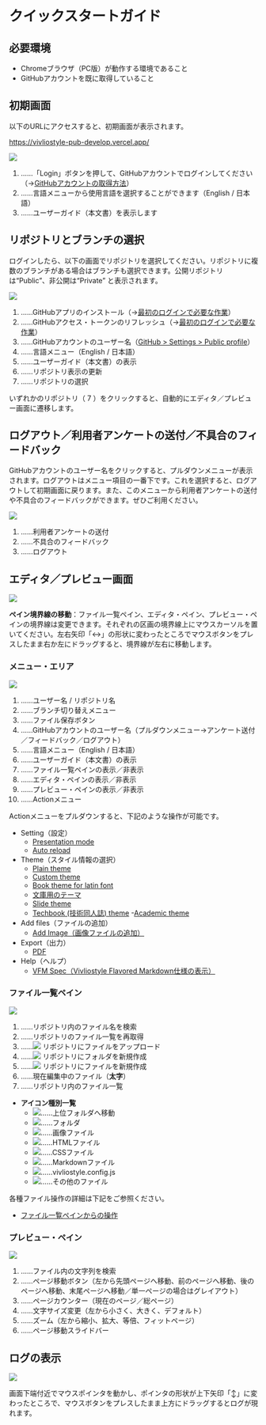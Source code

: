 #  クイックスタートガイド 

## 必要環境 

- Chromeブラウザ（PC版）が動作する環境であること
- GitHubアカウントを既に取得していること

## 初期画面

以下のURLにアクセスすると、初期画面が表示されます。

https://vivliostyle-pub-develop.vercel.app/

![](images/readme-first/fig-1.png)

1. ……「Login」ボタンを押して、GitHubアカウントでログインしてください（→[GitHubアカウントの取得方法](/ja/advance-preparation/get-an-account#github%E3%82%A2%E3%82%AB%E3%82%A6%E3%83%B3%E3%83%88%E3%81%AE%E5%8F%96%E5%BE%97%E6%96%B9%E6%B3%95)）
2. ……言語メニューから使用言語を選択することができます（English / 日本語）
3. ……ユーザーガイド（本文書）を表示します



## リポジトリとブランチの選択

ログインしたら、以下の画面でリポジトリを選択してください。リポジトリに複数のブランチがある場合はブランチも選択できます。公開リポジトリは“Public”、非公開は“Private” と表示されます。

![](images/readme-first/fig-2.png)

1. ……GitHubアプリのインストール（→[最初のログインで必要な作業](/ja/advance-preparation/login.md)）
2. ……GitHubアクセス・トークンのリフレッシュ（→[最初のログインで必要な作業](/ja/advance-preparation/login.md)）
3. ……GitHubアカウントのユーザー名（[GitHub > Settings > Public profile](https://github.com/settings/profile)）
4. ……言語メニュー（English / 日本語）
5. ……ユーザーガイド（本文書）の表示
6. ……リポジトリ表示の更新
7. ……リポジトリの選択

いずれかのリポジトリ（ 7 ）をクリックすると、自動的にエディタ／プレビュー画面に遷移します。

## ログアウト／利用者アンケートの送付／不具合のフィードバック

GitHubアカウントのユーザー名をクリックすると、プルダウンメニューが表示されます。ログアウトはメニュー項目の一番下です。これを選択すると、ログアウトして初期画面に戻ります。また、このメニューから利用者アンケートの送付や不具合のフィードバックができます。ぜひご利用ください。

![](images/readme-first/fig-3.png)

1. ……利用者アンケートの送付
2. ……不具合のフィードバック
3. ……ログアウト

## エディタ／プレビュー画面

![](images/readme-first/fig-4.png)

**ペイン境界線の移動**：ファイル一覧ペイン、エディタ・ペイン、プレビュー・ペインの境界線は変更できます。それぞれの区画の境界線上にマウスカーソルを置いてください。左右矢印「↔」の形状に変わったところでマウスボタンをプレスしたまま右か左にドラッグすると、境界線が左右に移動します。

### メニュー・エリア

![](images/readme-first/fig-5.png)

1. ……ユーザー名 / リポジトリ名
2. ……ブランチ切り替えメニュー
3. ……ファイル保存ボタン
4. ……GitHubアカウントのユーザー名（プルダウンメニュー→アンケート送付／フィードバック／ログアウト）
5. ……言語メニュー（English / 日本語）
6. ……ユーザーガイド（本文書）の表示
7. ……ファイル一覧ペインの表示／非表示
8. ……エディタ・ペインの表示／非表示
9. ……プレビュー・ペインの表示／非表示
10. ……Actionメニュー

Actionメニューをプルダウンすると、下記のような操作が可能です。

- Setting（設定）
    - [Presentation mode](/ja/functions-of-the-actions-menu/setting.md#presentation-modeプレゼンテーション・モード)
    - [Auto reload](/ja/functions-of-the-actions-menu/setting.md#auto-reload自動再読み込み)
- Theme（スタイル情報の選択）
    - [Plain theme](/ja/functions-of-the-actions-menu/theme.md#plain-theme)
    - [Custom theme](/ja/functions-of-the-actions-menu/theme.md#custom-theme)
    - [Book theme for latin font](/ja/functions-of-the-actions-menu/theme.md#book-theme-for-latin-font)
    - [文庫用のテーマ](/ja/functions-of-the-actions-menu/theme.md#文庫用のテーマ)
    - [Slide theme](/ja/functions-of-the-actions-menu/theme.md#slide-theme)
    - [ Techbook (技術同人誌) theme](/ja/functions-of-the-actions-menu/theme.md#techbook-技術同人誌-theme)
    -[Academic theme](/ja/functions-of-the-actions-menu/theme.md#academic-theme)
- Add files（ファイルの追加）
    - [Add Image（画像ファイルの追加）](/ja/functions-of-the-actions-menu/add-files.md#add-image画像ファイルの追加)
- Export（出力）
    - [PDF](/ja/functions-of-the-actions-menu/export.md#pdf)
- Help（ヘルプ）
    - [ VFM Spec（Vivliostyle Flavored Markdown仕様の表示）](/ja/functions-of-the-actions-menu/help.md#vfm-specvivliostyle-flavored-markdown仕様の表示)


### ファイル一覧ペイン

![](images/readme-first/fig-6.png)

1. ……リポジトリ内のファイル名を検索
2. ……リポジトリのファイル一覧を再取得
3. ……![](https://github.com/microsoft/vscode-codicons/raw/main/src/icons/arrow-up.svg) リポジトリにファイルをアップロード
4. ……![](https://github.com/microsoft/vscode-codicons/raw/main/src/icons/new-folder.svg) リポジトリにフォルダを新規作成
5. ……![](https://raw.githubusercontent.com/microsoft/vscode-codicons/main/src/icons/new-file.svg) リポジトリにファイルを新規作成
6. ……現在編集中のファイル（**太字**）
7. ……リポジトリ内のファイル一覧


- **アイコン種別一覧**
  - ![](https://raw.githubusercontent.com/astrit/css.gg/master/icons/svg/corner-left-up.svg)……上位フォルダへ移動
  - ![](https://raw.githubusercontent.com/microsoft/vscode-codicons/main/src/icons/folder.svg)……フォルダ
  - ![](https://raw.githubusercontent.com/microsoft/vscode-codicons/main/src/icons/file-media.svg)……画像ファイル
  - ![](https://raw.githubusercontent.com/microsoft/vscode-codicons/main/src/icons/code.svg)……HTMLファイル
  - ![](https://raw.githubusercontent.com/microsoft/vscode-codicons/main/src/icons/symbol-namespace.svg)……CSSファイル
  - ![](https://raw.githubusercontent.com/microsoft/vscode-codicons/main/src/icons/markdown.svg)……Markdownファイル
  - ![](https://raw.githubusercontent.com/microsoft/vscode-codicons/main/src/icons/settings-gear.svg)……vivliostyle.config.js
  - ![](https://raw.githubusercontent.com/microsoft/vscode-codicons/main/src/icons/file.svg)……その他のファイル


各種ファイル操作の詳細は下記をご参照ください。

- [ファイル一覧ペインからの操作](/ja/file-and-folder-operations/file-list-pane-operations.md)



### プレビュー・ペイン

![](images/readme-first/fig-7.png)

1. ……ファイル内の文字列を検索
2. ……ページ移動ボタン（左から先頭ページへ移動、前のページへ移動、後のページへ移動、末尾ページへ移動／単一ページの場合はグレイアウト）
3. ……ページカウンター（現在のページ／総ページ）
4. ……文字サイズ変更（左から小さく、大きく、デフォルト）
5. ……ズーム（左から縮小、拡大、等倍、フィットページ）
6. ……ページ移動スライドバー

## ログの表示 

![](images/readme-first/fig-8.png)

画面下端付近でマウスポインタを動かし、ポインタの形状が上下矢印「↕」に変わったところで、マウスボタンをプレスしたまま上方にドラッグするとログが現れます。